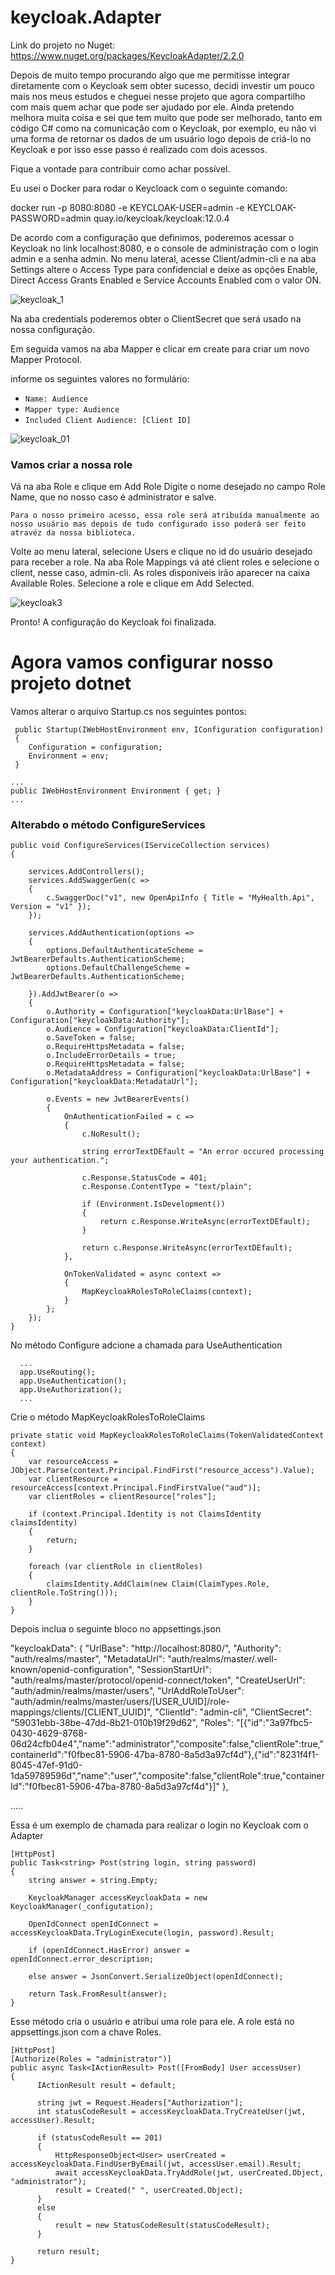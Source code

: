 
# keycloak.Adapter

Link do projeto no Nuget:
https://www.nuget.org/packages/KeycloakAdapter/2.2.0

Depois de muito tempo procurando algo que me permitisse integrar diretamente com o Keycloak sem obter sucesso, decidi investir um pouco mais nos meus estudos e 
cheguei nesse projeto que agora compartilho com mais quem achar que pode ser ajudado por ele.
Ainda pretendo melhora muita coisa e sei que tem muito que pode ser melhorado, tanto em código C# como na comunicação com o Keycloak, por exemplo, eu não vi uma forma de retornar os dados de um usuário logo depois de criá-lo no Keycloak e por isso esse passo é realizado com dois acessos. 

Fique a vontade para contribuir como achar possível. 

Eu usei o Docker para rodar o Keycloack com o seguinte comando:

docker run -p 8080:8080 -e KEYCLOAK-USER=admin -e KEYCLOAK-PASSWORD=admin quay.io/keycloak/keycloak:12.0.4

De acordo com a configuração que definimos, poderemos acessar o Keycloak no link localhost:8080, e o console de administração com o login admin e a senha admin.
No menu lateral, acesse Client/admin-cli e na aba Settings altere o Access Type para confidencial e deixe as opções Enable, Direct Access Grants Enabled e Service Accounts Enabled com o valor ON.

![keycloak_1](https://user-images.githubusercontent.com/41458425/113722331-b20fc100-96c6-11eb-9678-91539daf4376.png)

Na aba credentials poderemos obter o ClientSecret que será usado na nossa configuração.

Em seguida vamos na aba Mapper e clicar em create para criar um novo Mapper Protocol.

informe os seguintes valores no formulário:

- `Name: Audience`
- `Mapper type: Audience`
- `Included Client Audience: [Client ID]`

![keycloak_01](https://user-images.githubusercontent.com/41458425/113723977-44649480-96c8-11eb-8fae-3cda99c8e72a.png)

### Vamos criar a nossa role

Vá na aba Role  e clique em Add Role
Digite o nome desejado no campo Role Name, que no nosso caso é administrator e salve.

`Para o nosso primeiro acesso, essa role será atribuída manualmente ao nosso usuário mas depois de tudo configurado isso poderá ser feito atravéz da nossa biblioteca.`

Volte ao menu lateral, selecione Users e clique no id do usuário desejado para receber a role.
Na aba Role Mappings vá até client roles e selecione o client, nesse caso, admin-cli.
As roles disponíveis irão aparecer na caixa Available Roles. Selecione a role e clique em Add Selected.

![keycloak3](https://user-images.githubusercontent.com/41458425/113726747-e08f9b00-96ca-11eb-9c3c-c3ee830b7f12.png)


Pronto! A configuração do Keycloak foi finalizada.

# Agora vamos configurar nosso projeto dotnet

Vamos alterar o arquivo Startup.cs nos seguintes pontos:

```
 public Startup(IWebHostEnvironment env, IConfiguration configuration)
 {
    Configuration = configuration;
    Environment = env;
 }
 ```
 ```
 ...
 public IWebHostEnvironment Environment { get; }
 ...
 ```

### Alterabdo o método ConfigureServices

```
public void ConfigureServices(IServiceCollection services)
{

    services.AddControllers();
    services.AddSwaggerGen(c =>
    {
        c.SwaggerDoc("v1", new OpenApiInfo { Title = "MyHealth.Api", Version = "v1" });
    });

    services.AddAuthentication(options =>
    {
        options.DefaultAuthenticateScheme = JwtBearerDefaults.AuthenticationScheme;
        options.DefaultChallengeScheme = JwtBearerDefaults.AuthenticationScheme;

    }).AddJwtBearer(o =>
    {
        o.Authority = Configuration["keycloakData:UrlBase"] + Configuration["keycloakData:Authority"];
        o.Audience = Configuration["keycloakData:ClientId"];
        o.SaveToken = false;
        o.RequireHttpsMetadata = false;
        o.IncludeErrorDetails = true;
        o.RequireHttpsMetadata = false;
        o.MetadataAddress = Configuration["keycloakData:UrlBase"] + Configuration["keycloakData:MetadataUrl"];

        o.Events = new JwtBearerEvents()
        {
            OnAuthenticationFailed = c =>
            {
                c.NoResult();

                string errorTextDEfault = "An error occured processing your authentication.";

                c.Response.StatusCode = 401;
                c.Response.ContentType = "text/plain";

                if (Environment.IsDevelopment())
                {
                    return c.Response.WriteAsync(errorTextDEfault);
                }

                return c.Response.WriteAsync(errorTextDEfault);
            },

            OnTokenValidated = async context =>
            {
                MapKeycloakRolesToRoleClaims(context);
            }
        };
    });
}
```
        
 No método Configure adcione a chamada para UseAuthentication
```
  ...
  app.UseRouting();
  app.UseAuthentication();
  app.UseAuthorization();
  ...
  ```

Crie o método MapKeycloakRolesToRoleClaims
```
private static void MapKeycloakRolesToRoleClaims(TokenValidatedContext context)
{
    var resourceAccess = JObject.Parse(context.Principal.FindFirst("resource_access").Value);
    var clientResource = resourceAccess[context.Principal.FindFirstValue("aud")];
    var clientRoles = clientResource["roles"];

    if (context.Principal.Identity is not ClaimsIdentity claimsIdentity)
    {
        return;
    }

    foreach (var clientRole in clientRoles)
    {
        claimsIdentity.AddClaim(new Claim(ClaimTypes.Role, clientRole.ToString()));
    }
}
```
        
Depois inclua o seguinte bloco no appsettings.json

"keycloakData": {
 "UrlBase": "http://localhost:8080/",
 "Authority": "auth/realms/master",
 "MetadataUrl": "auth/realms/master/.well-known/openid-configuration",
 "SessionStartUrl": "auth/realms/master/protocol/openid-connect/token",
 "CreateUserUrl": "auth/admin/realms/master/users",
 "UrlAddRoleToUser": "auth/admin/realms/master/users/[USER_UUID]/role-mappings/clients/[CLIENT_UUID]",
 "ClientId": "admin-cli",
 "ClientSecret": "59031ebb-38be-47dd-8b21-010b19f29d62",
 "Roles": "[{\"id\":\"3a97fbc5-0430-4629-8768-06d24cfb04e4\",\"name\":\"administrator\",\"composite\":false,\"clientRole\":true,\"containerId\":\"f0fbec81-5906-47ba-8780-8a5d3a97cf4d\"},{\"id\":\"8231f4f1-8045-47ef-91d0-1da59789596d\",\"name\":\"user\",\"composite\":false,\"clientRole\":true,\"containerId\":\"f0fbec81-5906-47ba-8780-8a5d3a97cf4d\"}]"
},

.....

Essa é um exemplo de chamada para realizar o login no Keycloak com o Adapter

```
[HttpPost]
public Task<string> Post(string login, string password)
{
    string answer = string.Empty;

    KeycloakManager accessKeycloakData = new KeycloakManager(_configutation);

    OpenIdConnect openIdConnect = accessKeycloakData.TryLoginExecute(login, password).Result;

    if (openIdConnect.HasError) answer = openIdConnect.error_description;

    else answer = JsonConvert.SerializeObject(openIdConnect);

    return Task.FromResult(answer);
}
```

Esse método cria o usuário e atribui uma role para ele.
A role está no appsettings.json com a chave Roles.

```
[HttpPost]
[Authorize(Roles = "administrator")]
public async Task<IActionResult> Post([FromBody] User accessUser)
{
      IActionResult result = default;

      string jwt = Request.Headers["Authorization"];
      int statusCodeResult = accessKeycloakData.TryCreateUser(jwt, accessUser).Result;

      if (statusCodeResult == 201)
      {
          HttpResponseObject<User> userCreated = accessKeycloakData.FindUserByEmail(jwt, accessUser.email).Result;
          await accessKeycloakData.TryAddRole(jwt, userCreated.Object, "administrator");
          result = Created(" ", userCreated.Object);
      }
      else
      {
          result = new StatusCodeResult(statusCodeResult);
      }

      return result;
}
```
    
